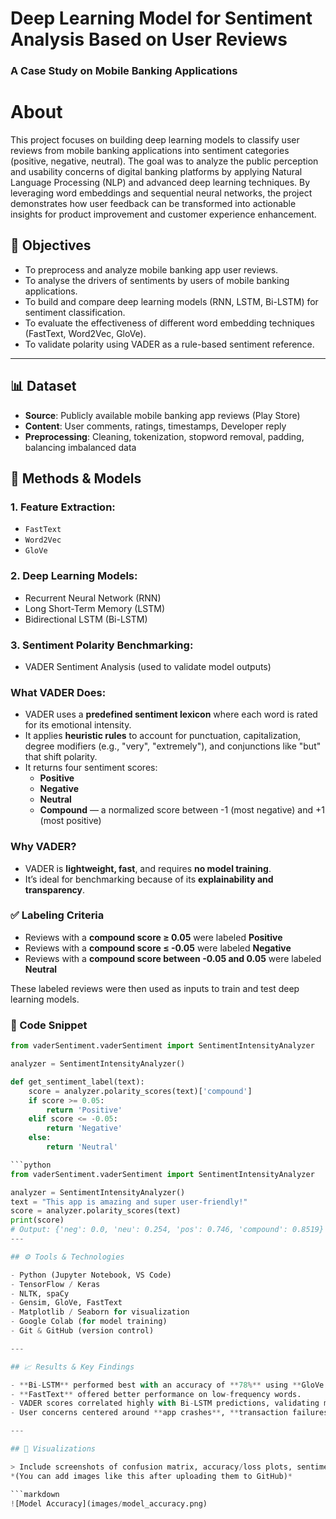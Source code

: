 # Deep Learning Model for Sentiment Analysis Based on User Reviews  
### A Case Study on Mobile Banking Applications
# About

This project focuses on building deep learning models to classify user reviews from mobile banking applications into sentiment categories (positive, negative, neutral). The goal was to analyze the public perception and usability concerns of digital banking platforms by applying Natural Language Processing (NLP) and advanced deep learning techniques.
By leveraging word embeddings and sequential neural networks, the project demonstrates how user feedback can be transformed into actionable insights for product improvement and customer experience enhancement.

## 🎯 Objectives

- To preprocess and analyze mobile banking app user reviews.
- To analyse the drivers of sentiments by users of mobile banking applications.
- To build and compare deep learning models (RNN, LSTM, Bi-LSTM) for sentiment classification.
- To evaluate the effectiveness of different word embedding techniques (FastText, Word2Vec, GloVe).
- To validate polarity using VADER as a rule-based sentiment reference.

---
## 📊 Dataset

- **Source**: Publicly available mobile banking app reviews (Play Store)
- **Content**: User comments, ratings, timestamps, Developer reply
- **Preprocessing**: Cleaning, tokenization, stopword removal, padding, balancing imbalanced data
## 🧠 Methods & Models

### 1. **Feature Extraction:**
- `FastText`
- `Word2Vec`
- `GloVe`

### 2. **Deep Learning Models:**
- Recurrent Neural Network (RNN)
- Long Short-Term Memory (LSTM)
- Bidirectional LSTM (Bi-LSTM)

### 3. **Sentiment Polarity Benchmarking:**
- VADER Sentiment Analysis (used to validate model outputs)
### What VADER Does:
- VADER uses a **predefined sentiment lexicon** where each word is rated for its emotional intensity.
- It applies **heuristic rules** to account for punctuation, capitalization, degree modifiers (e.g., "very", "extremely"), and conjunctions like "but" that shift polarity.
- It returns four sentiment scores:
  - **Positive**
  - **Negative**
  - **Neutral**
  - **Compound** — a normalized score between -1 (most negative) and +1 (most positive)

### Why VADER?
- VADER is **lightweight, fast**, and requires **no model training**.
- It’s ideal for benchmarking because of its **explainability and transparency**.
### ✅ Labeling Criteria
- Reviews with a **compound score ≥ 0.05** were labeled **Positive**
- Reviews with a **compound score ≤ -0.05** were labeled **Negative**
- Reviews with a **compound score between -0.05 and 0.05** were labeled **Neutral**

These labeled reviews were then used as inputs to train and test deep learning models.

### 🧪 Code Snippet

```python
from vaderSentiment.vaderSentiment import SentimentIntensityAnalyzer

analyzer = SentimentIntensityAnalyzer()

def get_sentiment_label(text):
    score = analyzer.polarity_scores(text)['compound']
    if score >= 0.05:
        return 'Positive'
    elif score <= -0.05:
        return 'Negative'
    else:
        return 'Neutral'

```python
from vaderSentiment.vaderSentiment import SentimentIntensityAnalyzer

analyzer = SentimentIntensityAnalyzer()
text = "This app is amazing and super user-friendly!"
score = analyzer.polarity_scores(text)
print(score)
# Output: {'neg': 0.0, 'neu': 0.254, 'pos': 0.746, 'compound': 0.8519}
---

## ⚙️ Tools & Technologies

- Python (Jupyter Notebook, VS Code)
- TensorFlow / Keras
- NLTK, spaCy
- Gensim, GloVe, FastText
- Matplotlib / Seaborn for visualization
- Google Colab (for model training)
- Git & GitHub (version control)

---

## 📈 Results & Key Findings

- **Bi-LSTM** performed best with an accuracy of **78%** using **GloVe embeddings**.
- **FastText** offered better performance on low-frequency words.
- VADER scores correlated highly with Bi-LSTM predictions, validating model output consistency.
- User concerns centered around **app crashes**, **transaction failures**, and **user interface** issues.

---

## 📸 Visualizations

> Include screenshots of confusion matrix, accuracy/loss plots, sentiment distribution, etc.  
*(You can add images like this after uploading them to GitHub)*

```markdown
![Model Accuracy](images/model_accuracy.png)
  
